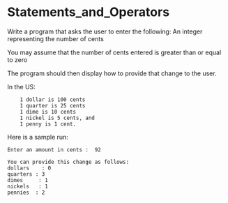 # Statements_and_Operators
  Write a program that asks the user to enter the following:
	An integer representing the number of cents

You may assume that the number of cents entered is greater than or equal to zero

The program should then display how to provide that change to the user.

In the US:

		1 dollar is 100 cents
		1 quarter is 25 cents
		1 dime is 10 cents
		1 nickel is 5 cents, and
		1 penny is 1 cent.

	
Here is a sample run:

	Enter an amount in cents :  92

	You can provide this change as follows:
	dollars    : 0
	quarters : 3
	dimes     : 1
	nickels   : 1
	pennies  : 2
